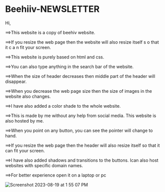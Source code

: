 # Beehiiv-NEWSLETTER

Hi,

==>This website is a copy of beehiv website.

==>If you resize the web page then the website will also resize itself s o that it c a n fit your screen.

==>This website is purely based on html and css.

==>You can also type anything in the search bar of the website.

==>When the size of header decreases then middle part of the header will disappear.

==>When you decrease the web page size then the size of images in the website also changes.

==>I have also added a color shade to the whole website.

==>This is made by me without any help from social media. This website is also hosted by me.

==>When you point on any button, you can see the pointer will change to hand.

==>If you resize the web page then the header will also resize itself so that it can fit your screen.

==>I have also added shadows and transitions to the buttons. Ican also host websites with specific domain names.

==>For better experience open it on a laptop or pc


![Screenshot 2023-08-19 at 1 55 07 PM](https://github.com/Bhavan-Prakash/Beehiiv-NEWSLETTER/assets/145261767/b24fa91b-6a6d-4f30-93b2-09e4fef7478d)
